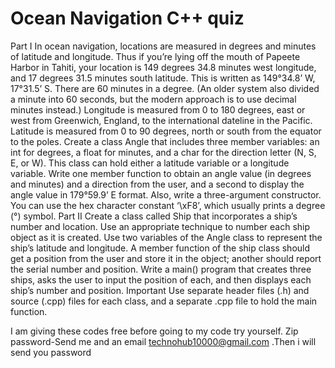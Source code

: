 # Ocean Navigation C++ quiz
Part I  In ocean navigation, locations are measured in degrees and minutes of latitude and longitude. Thus if you’re lying off the mouth of Papeete Harbor in Tahiti, your location is 149 degrees 34.8 minutes west longitude, and 17 degrees 31.5 minutes south latitude. This is written as 149°34.8’ W, 17°31.5’ S. There are 60 minutes in a degree. (An older system also divided a minute into 60 seconds, but the modern approach is to use decimal minutes instead.) Longitude is measured from 0 to 180 degrees, east or west from Greenwich, England, to the international dateline in the Pacific. Latitude is measured from 0 to 90 degrees, north or south from the equator to the poles.   Create a class Angle that includes three member variables: an int for degrees, a float for minutes, and a char for the direction letter (N, S, E, or W). This class can hold either a latitude variable or a longitude variable. Write one member function to obtain an angle value (in degrees and minutes) and a direction from the user, and a second to display the angle value in 179°59.9’ E format. Also, write a three-argument constructor. You can use the hex character constant ‘\xF8’, which usually prints a degree (°) symbol.  Part II  Create a class called Ship that incorporates a ship’s number and location. Use an appropriate technique to number each ship object as it is created. Use two variables of the Angle class to represent the ship’s latitude and longitude. A member function of the ship class should get a position from the user and store it in the object; another should report the serial number and position.   Write a main() program that creates three ships, asks the user to input the position of each, and then displays each ship’s number and position.  Important Use separate header files (.h) and source (.cpp) files for each class, and a separate .cpp file to hold the main function.


 I am giving these codes free
 before going to my code try yourself.
 Zip password-Send me and an email technohub10000@gmail.com .Then i will send you password
